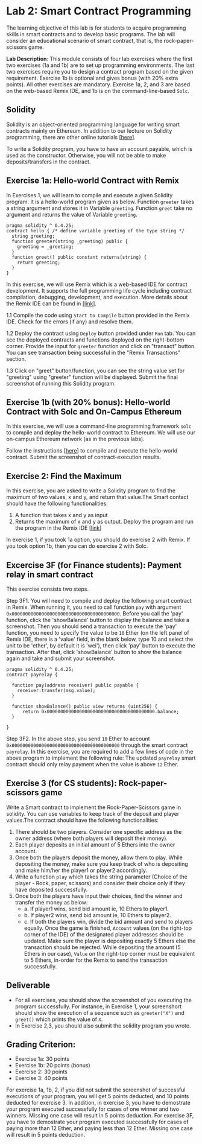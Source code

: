 Lab 2: Smart Contract Programming
===

The learning objective of this lab is for students to acquire programming skills in smart contracts and to develop basic programs. The lab will consider an educational scenario of smart contract, that is, the rock-paper-scissors game. 

**Lab Description**: This module consists of four lab exercises where the first two exercises (1a and 1b) are to set up programming environments. The last two exercises require you to design a contract program based on the given requirement. Exercise 1b is optional and gives bonus (with 20% extra points). All other exercises are mandatory. Exercise 1a, 2, and 3 are based on the web-based Remix IDE, and 1b is on the command-line-based `Solc`. 

Solidity
---

Solidity is an object-oriented programming language for writing smart contracts mainly on Ethereum. In addition to our lecture on Solidity programming, there are other online tutorials [[here](https://solidity.readthedocs.io/en/v0.4.24/introduction-to-smart-contracts.html)].

To write a Solidity program, you have to have an account payable, which is used as the constructor. Otherwise, you will not be able to make deposits/transfers in the contract. 

Exercise 1a: Hello-world Contract with Remix
---

In Exercises 1, we will learn to compile and execute a given Solidity program. It is a hello-world program given as below. Function `greeter` takes a string argument and stores it in Variable `greeting`. Function `greet` take no argument and returns the value of Variable `greeting`.

```
pragma solidity ^ 0.4.25;
contract hello { /* define variable greeting of the type string */  
  string greeting;
  function greeter(string _greeting) public {
    greeting = _greeting;
  } 
  function greet() public constant returns(string) {
    return greeting;
  }
} 
```

In this exercise, we will use Remix which is a web-based IDE for contract development. It supports the full programming life cycle including contract compilation, debugging, development, and execution. More details about the Remix IDE can be found in [[link](https://remix.readthedocs.io/en/latest/)].

1.1 Compile the code using `Start to Compile` button provided in the Remix IDE. Check for the errors (if any) and resolve them.

1.2 Deploy the contract using `Deploy` button provided under `Run` tab. You can see the deployed contracts and functions deployed on the right-bottom corner. Provide the input for `greeter` function and click on "transact" button. You can see transaction being successful in the "Remix Transactions" section. 

1.3 Click on "greet" button/function, you can see the string value set for "greeting" using "greeter" function will be displayed. Submit the final screenshot of running this Solidity program.

Exercise 1b (with 20% bonus): Hello-world Contract with Solc and On-Campus Ethereum
---

In this exercise, we will use a command-line programming framework `solc` to compile and deploy the hello-world contract to Ethereum. We will use our on-campus Ethereum network (as in the previous labs). 

Follow the instructions [[here](README_solc.md)] to compile and execute the hello-world contract. Submit the screenshot of contract-execution results.

Exercise 2: Find the Maximum 
---

In this exercise, you are asked to write a Solidity program to find the maximum of two values, x and y, and return that value.The Smart contact should have the following functionalities:

1. A function that takes x and y as input
2. Returns the maximum of x and y as output. Deploy the program and run the program in the Remix IDE [[link](https://remix.ethereum.org/)]

In exercise 1, if you took 1a option, you should do exercise 2 with Remix. If you took option 1b, then you can do exercise 2 with Solc. 

Excercise 3F (for Finance students): Payment relay in smart contract
---

This exercise consists two steps.

Step 3F1. You will need to compile and deploy the following smart contract in Remix. When running it, you need to call function `pay` with argument `0x0000000000000000000000000000000000000000`. Before you call the 'pay' function, click the 'showBalance' button to display the balance and take a screenshot. Then you should send a transaction to execute the 'pay' function, you need to specify the value to be `10` Ether (on the left panel of Remix IDE, there is a 'value' field, in the blank below, type 10 and select the unit to be 'ether', by default it is 'wei'), then click 'pay' button to execute the transaction. After that, click 'showBalance' button to show the balance again and take and submit your screenshot.

```
pragma solidity ^ 0.4.25;
contract payrelay {
    
  function pay(address receiver) public payable {
    receiver.transfer(msg.value);
  }
  
  function showBalance() public view returns (uint256) {
      return 0x0000000000000000000000000000000000000000.balance;
  }
  
}
```

Step 3F2. In the above step, you send `10` Ether to account `0x0000000000000000000000000000000000000000` through the smart contract `payrelay`. In this exercise, you are required to add a few lines of code in the above program to implement the following rule: The updated `payrelay` smart contract should only relay payment when the value is above `12` Ether.

Exercise 3 (for CS students): Rock-paper-scissors game
---

Write a Smart contract to implement the Rock-Paper-Scissors game in solidity. You can use variables to keep track of the deposit and player values.The contract should have the following functionalities:

1. There should be two players. Consider one specific address as the owner address (where both players will deposit their money).
2. Each player deposits an initial amount of 5 Ethers into the owner account.
3. Once both the players deposit the money, allow them to play. While depositing the money, make sure you keep track of who is depositing and make him/her the player1 or player2 accordingly.
4. Write a function `play` which takes the string parameter (Choice of the player - Rock, paper, scissors) and consider their choice only if they have deposited successfully.
5. Once both the players have input their choices, find the winner and transfer the money as below:
    - a. If player1 wins, send bid amount ie, 10 Ethers to player1.
    - b. If player2 wins, send bid amount ie, 10 Ethers to player2.
    - c. If both the players win, divide the bid amount and send to players equally. Once the game is finished, `Account` values (on the right-top corner of the IDE) of the designated player addresses should be updated. Make sure the player is depositing exactly 5 Ethers else the transaction should be rejected. While depositing the amount (5 Ethers in our case), `Value` on the right-top corner must be equivalent to 5 Ethers, in-order for the Remix to send the transaction successfully.

Deliverable
---

- For all exercises, you should show the screenshot of you executing the program successfully. For instance, in Exercise 1, your screenshort should show the execution of a sequence such as `greeter("X")` and `greet()` which prints the value of `X`.
- In Exercise 2,3, you should also submit the solidity program you wrote.

Grading Criterion:
---
- Exercise 1a: 30 points
- Exercise 1b: 20 points (bonus)
- Exercise 2: 30 points
- Exercise 3: 40 points

For exercise 1a, 1b, 2, if you did not submit the screenshot of successful executions of your program, you will get 5 points deducted, and 10 points deducted for exercise 3.
In addition, in exercise 3, you have to demostrate your program executed successfully for cases of one winner and two winners. Missing one case will result in 5 points deduction. 
For exercise 3F,  you have to demostrate your program executed successfully for cases of paying more than 12 Ether, and paying less than 12 Ether. Missing one case will result in 5 points deduction.
